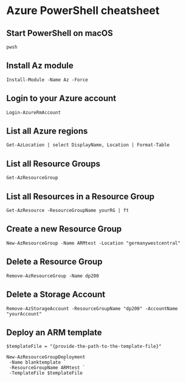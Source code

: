 # Azure PowerShell cheatsheet

## Start PowerShell on macOS
``pwsh``

## Install Az module
``Install-Module -Name Az -Force``

## Login to your Azure account
``Login-AzureRmAccount``

## List all Azure regions
``Get-AzLocation | select DisplayName, Location | Format-Table``

## List all Resource Groups
``Get-AzResourceGroup``

## List all Resources in a Resource Group
``Get-AzResource -ResourceGroupName yourRG | ft``

## Create a new Resource Group
``New-AzResourceGroup -Name ARMtest -Location "germanywestcentral"``

## Delete a Resource Group
``Remove-AzResourceGroup -Name dp200``

## Delete a Storage Account
``Remove-AzStorageAccount -ResourceGroupName "dp200" -AccountName "yourAccount"``

## Deploy an ARM template
```
$templateFile = "{provide-the-path-to-the-template-file}"

New-AzResourceGroupDeployment 
 -Name blanktemplate `
 -ResourceGroupName ARMtest `
 -TemplateFile $templateFile 
```
